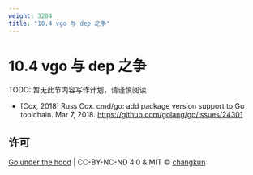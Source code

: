 ```yaml
---
weight: 3204
title: "10.4 vgo 与 dep 之争"
---
```


# 10.4 vgo 与 dep 之争

TODO: 暂无此节内容写作计划，请谨慎阅读

- [Cox, 2018] Russ Cox. cmd/go: add package version support to Go toolchain. Mar 7, 2018. https://github.com/golang/go/issues/24301

## 许可

[Go under the hood](https://github.com/golang-design/under-the-hood) | CC-BY-NC-ND 4.0 & MIT &copy; [changkun](https://changkun.de)
